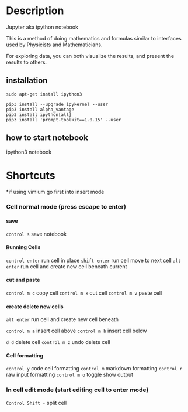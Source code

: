 # Description

Jupyter aka ipython notebook

This is a method of doing mathematics and formulas similar to interfaces used by Physicists and Mathematicians.

For exploring data, you can both visualize the results, and present the results to others.


## installation 

```
sudo apt-get install ipython3

pip3 install --upgrade ipykernel --user
pip3 install alpha_vantage
pip3 install ipython[all]
pip3 install 'prompt-toolkit==1.0.15' --user
```

## how to start notebook

ipython3 notebook


# Shortcuts

*if using vimium go first into insert mode

###  Cell normal mode (press escape to enter) 


#### save 

`control s` save notebook


#### Running Cells

`control enter` run cell in place
`shift enter` run cell move to next cell
`alt enter` run cell and create new cell beneath current

#### cut and paste

`control m c` copy cell
`control m x` cut cell
`control m v` paste cell

#### create delete new cells

`alt enter` run cell and create new cell beneath

`control m a` insert cell above
`control m b` insert cell below

`d d` delete cell
`control m z` undo delete cell

#### Cell formatting 

`control y` code cell formatting
`control m` markdown formatting
`control r` raw input formatting
`control m o` toggle show output

### In cell edit mode (start editing cell to enter mode)

`Control Shift -` split cell
